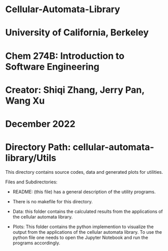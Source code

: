 # Cellular-Automata-Library
# University of California, Berkeley
# Chem 274B: Introduction to Software Engineering
# Creator: Shiqi Zhang, Jerry Pan, Wang Xu
# December 2022
# Directory Path: cellular-automata-library/Utils

This directory contains source codes, data and generated plots for utilities.

Files and Subdirectories:
  - README: (this file) has a general description of the utility programs.

  - There is no makefile for this directory.
 
  - Data: this folder contains the calculated results from the applications
    of the cellular automata library.

  - Plots: This folder contains the python implemention to visualize the output
    from the applications of the cellular automata library. To use the python file
    one needs to open the Jupyter Notebook and run the programs accordingly.